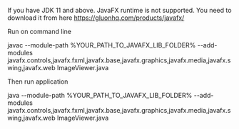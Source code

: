 If you have JDK 11 and above. JavaFX runtime is not supported. You need to download it from here https://gluonhq.com/products/javafx/

Run on command line

javac --module-path %YOUR_PATH_TO_JAVAFX_LIB_FOLDER% --add-modules javafx.controls,javafx.fxml,javafx.base,javafx.graphics,javafx.media,javafx.swing,javafx.web ImageViewer.java

Then run application

java --module-path  %YOUR_PATH_TO_JAVAFX_LIB_FOLDER%  --add-modules javafx.controls,javafx.fxml,javafx.base,javafx.graphics,javafx.media,javafx.swing,javafx.web ImageViewer.java